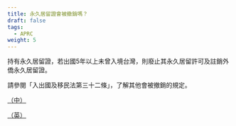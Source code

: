 ```yaml
---
title: 永久居留證會被撤銷嗎？
draft: false
tags:
  - APRC
weight: 5
---
```

持有永久居留證，若出國5年以上未曾入境台灣，則廢止其永久居留許可及註銷外僑永久居留證。

請參閱「入出國及移民法第三十二條」，了解其他會被撤銷的規定。

[（中）](https://law.moj.gov.tw/LawClass/LawSingle.aspx?pcode=D0080132&flno=32)

[（英）](https://law.moj.gov.tw/ENG/LawClass/LawSearchContent.aspx?pcode=D0080132&norge=32)